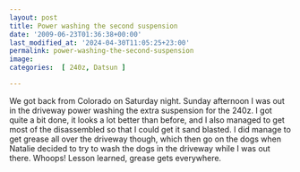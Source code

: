 ```yaml
---
layout: post
title: Power washing the second suspension
date: '2009-06-23T01:36:38+00:00'
last_modified_at: '2024-04-30T11:05:25+23:00'
permalink: power-washing-the-second-suspension
image: 
categories:  [ 240z, Datsun ]

---
```

We got back from Colorado on Saturday night. Sunday afternoon I was out in the driveway power washing the extra suspension for the 240z. I got quite a bit done, it looks a lot better than before, and I also managed to get most of the disassembled so that I could get it sand blasted. I did manage to get grease all over the driveway though, which then go on the dogs when Natalie decided to try to wash the dogs in the driveway while I was out there. Whoops! Lesson learned, grease gets everywhere.

